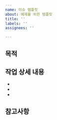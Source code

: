 ```yaml
---
name: 이슈 템플릿
about: 예제를 위한 템플릿
title: ''
labels: ''
assignees: ''

---
```


## 목적
>
## 작업 상세 내용
- 
- 
- 
## 참고사항
>
